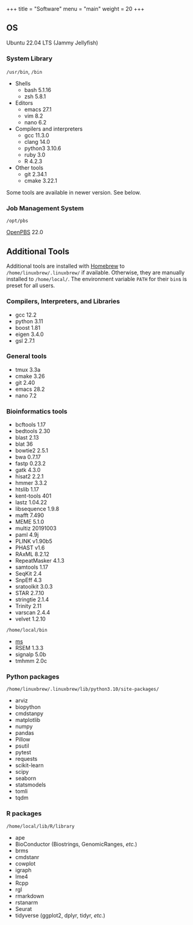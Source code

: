 +++
title = "Software"
menu = "main"
weight = 20
+++

## OS

Ubuntu 22.04 LTS (Jammy Jellyfish)

### System Library

`/usr/bin`, `/bin`

- Shells
    - bash 5.1.16
    - zsh 5.8.1
- Editors
    - emacs 27.1
    - vim 8.2
    - nano 6.2
- Compilers and interpreters
    - gcc 11.3.0
    - clang 14.0
    - python3 3.10.6
    - ruby 3.0
    - R 4.2.3
- Other tools
    - git 2.34.1
    - cmake 3.22.1

Some tools are available in newer version. See below.

### Job Management System

`/opt/pbs`

[OpenPBS](https://github.com/openpbs/openpbs) 22.0


## Additional Tools

Additional tools are installed with [Homebrew](https://docs.brew.sh/)
to `/home/linuxbrew/.linuxbrew/` if available.
Otherwise, they are manually installed to `/home/local/`.
The environment variable `PATH` for their `bin`s is preset for all users.

### Compilers, Interpreters, and Libraries

- gcc 12.2
- python 3.11
- boost 1.81
- eigen 3.4.0
- gsl 2.7.1

### General tools

- tmux 3.3a
- cmake 3.26
- git 2.40
- emacs 28.2
- nano 7.2

### Bioinformatics tools

- bcftools 1.17
- bedtools 2.30
- blast 2.13
- blat 36
- bowtie2 2.5.1
- bwa 0.7.17
- fastp 0.23.2
- gatk 4.3.0
- hisat2 2.2.1
- hmmer 3.3.2
- htslib 1.17
- kent-tools 401
- lastz 1.04.22
- libsequence 1.9.8
- mafft 7.490
- MEME 5.1.0
- multiz 20191003
- paml 4.9j
- PLINK v1.90b5
- PHAST v1.6
- RAxML 8.2.12
- RepeatMasker 4.1.3
- samtools 1.17
- SeqKit 2.4
- SnpEff 4.3
- sratoolkit 3.0.3
- STAR 2.7.10
- stringtie 2.1.4
- Trinity 2.11
- varscan 2.4.4
- velvet 1.2.10

`/home/local/bin`

- [ms](http://home.uchicago.edu/~rhudson1/source/mksamples.html)
- RSEM 1.3.3
- signalp 5.0b
- tmhmm 2.0c


### Python packages

`/home/linuxbrew/.linuxbrew/lib/python3.10/site-packages/`

- arviz
- biopython
- cmdstanpy
- matplotlib
- numpy
- pandas
- Pillow
- psutil
- pytest
- requests
- scikit-learn
- scipy
- seaborn
- statsmodels
- tomli
- tqdm


### R packages

`/home/local/lib/R/library`

- ape
- BioConductor (Biostrings, GenomicRanges, *etc.*)
- brms
- cmdstanr
- cowplot
- igraph
- lme4
- Rcpp
- rgl
- rmarkdown
- rstanarm
- Seurat
- tidyverse (ggplot2, dplyr, tidyr, *etc.*)
